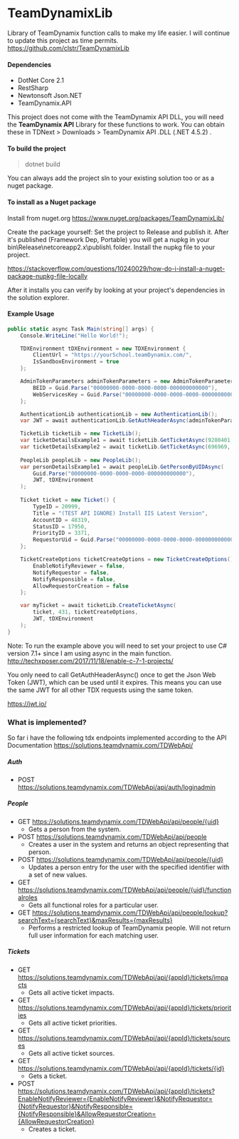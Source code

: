 # TeamDynamixLib
Library of TeamDynamix function calls to make my life easier. I will continue to update this project as time permits.
https://github.com/clstr/TeamDynamixLib

#### Dependencies
- DotNet Core 2.1
- RestSharp
- Newtonsoft Json.NET
- TeamDynamix.API

This project does not come with the TeamDynamix API DLL, you will need the **TeamDynamix API** Library for these functions to work. You can obtain these in TDNext > Downloads > TeamDynamix API .DLL (.NET 4.5.2) .


#### To build the project
> dotnet build

You can always add the project sln to your existing solution too or as a nuget package.

#### To install as a Nuget package
Install from nuget.org https://www.nuget.org/packages/TeamDynamixLib/

Create the package yourself: Set the project to Release and publish it. After it's published (Framework Dep, Portable) you will get a nupkg in your bin\Release\netcoreapp2.x\publish\ folder. Install the  nupkg file to your project.

https://stackoverflow.com/questions/10240029/how-do-i-install-a-nuget-package-nupkg-file-locally

After it installs you can verify by looking at your project's dependencies in the solution explorer.

#### Example Usage
```csharp
public static async Task Main(string[] args) {
    Console.WriteLine("Hello World!");

    TDXEnvironment tDXEnvironment = new TDXEnvironment {
        ClientUrl = "https://yourSchool.teamDynamix.com/",
        IsSandboxEnvironment = true
    };

    AdminTokenParameters adminTokenParameters = new AdminTokenParameters {
        BEID = Guid.Parse("00000000-0000-0000-0000-000000000000"),
        WebServicesKey = Guid.Parse("00000000-0000-0000-0000-000000000000")
    };

    AuthenticationLib authenticationLib = new AuthenticationLib();
    var JWT = await authenticationLib.GetAuthHeaderAsync(adminTokenParameters, tDXEnvironment);

    TicketLib ticketLib = new TicketLib();
    var ticketDetailsExample1 = await ticketLib.GetTicketAsync(9280401, 431, JWT, tDXEnvironment);
    var ticketDetailsExample2 = await ticketLib.GetTicketAsync(696969, 500, JWT, tDXEnvironment);
    
    PeopleLib peopleLib = new PeopleLib();
    var personDetailsExample1 = await peopleLib.GetPersonByUIDAsync(
        Guid.Parse("00000000-0000-0000-0000-000000000000"), 
        JWT, tDXEnvironment
    );
    
    Ticket ticket = new Ticket() {
        TypeID = 20999,
        Title = "(TEST API IGNORE) Install IIS Latest Version",
        AccountID = 48319,
        StatusID = 17950,
        PriorityID = 3371,
        RequestorUid = Guid.Parse("00000000-0000-0000-0000-000000000000")
    };

    TicketCreateOptions ticketCreateOptions = new TicketCreateOptions() {
        EnableNotifyReviewer = false,
        NotifyRequestor = false,
        NotifyResponsible = false,
        AllowRequestorCreation = false
    };

    var myTicket = await ticketLib.CreateTicketAsync(
        ticket, 431, ticketCreateOptions,
        JWT, tDXEnvironment
    );
}
```
Note: To run the example above you will need to set your project to use C# version 7.1+ since I am using async in the main function.
http://techxposer.com/2017/11/18/enable-c-7-1-projects/

You only need to call GetAuthHeaderAsync() once to get the Json Web Token (JWT), which can be used until it expires. This means you can use the same JWT for all other TDX requests using the same token.

https://jwt.io/

### What is implemented?

So far i have the following tdx endpoints implemented according to the API Documentation
https://solutions.teamdynamix.com/TDWebApi/

##### Auth
 -  POST https://solutions.teamdynamix.com/TDWebApi/api/auth/loginadmin
 
##### People
 - GET https://solutions.teamdynamix.com/TDWebApi/api/people/{uid}
   - Gets a person from the system.
 - POST https://solutions.teamdynamix.com/TDWebApi/api/people
   - Creates a user in the system and returns an object representing that person. 
 - POST https://solutions.teamdynamix.com/TDWebApi/api/people/{uid}
   - Updates a person entry for the user with the specified identifier with a set of new values.
 - GET https://solutions.teamdynamix.com/TDWebApi/api/people/{uid}/functionalroles
   - Gets all functional roles for a particular user.
 - GET https://solutions.teamdynamix.com/TDWebApi/api/people/lookup?searchText={searchText}&maxResults={maxResults}
   - Performs a restricted lookup of TeamDynamix people. Will not return full user information for each matching user.

##### Tickets
 - GET https://solutions.teamdynamix.com/TDWebApi/api/{appId}/tickets/impacts
   - Gets all active ticket impacts.
 - GET https://solutions.teamdynamix.com/TDWebApi/api/{appId}/tickets/priorities
   - Gets all active ticket priorities.
 - GET https://solutions.teamdynamix.com/TDWebApi/api/{appId}/tickets/sources
   - Gets all active ticket sources.
 - GET https://solutions.teamdynamix.com/TDWebApi/api/{appId}/tickets/{id}
   - Gets a ticket. 
 - POST https://solutions.teamdynamix.com/TDWebApi/api/{appId}/tickets?EnableNotifyReviewer={EnableNotifyReviewer}&NotifyRequestor={NotifyRequestor}&NotifyResponsible={NotifyResponsible}&AllowRequestorCreation={AllowRequestorCreation}
   - Creates a ticket.
